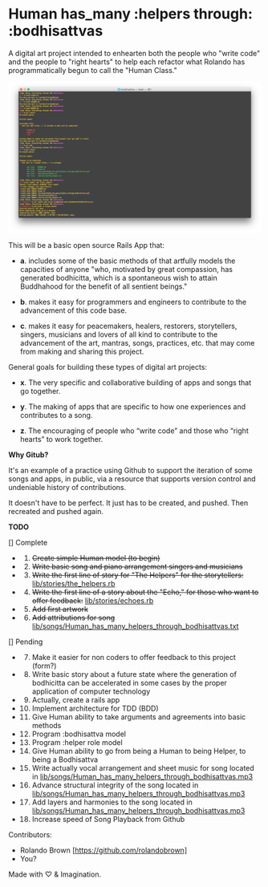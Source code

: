 # Human has_many :helpers through: :bodhisattvas

A digital art project intended to enhearten both the people who "write code" and the people to "right hearts" to help each refactor what Rolando has programmatically begun to call the "Human Class."

!["Terminal First Commit // 2016, Rolando Brown // !collected](https://raw.githubusercontent.com/rolandobrown/bodhisattva/master/lib/art/terminal_first_commit_rolandobrown_25Apr16.png)

This will be a basic open source Rails App that:

- **a**. includes some of the basic methods of that artfully models the capacities of anyone "who, motivated by great compassion, has generated bodhicitta, which is a spontaneous wish to attain Buddhahood for the benefit of all sentient beings."

- **b**. makes it easy for programmers and engineers to contribute to the advancement of this code base.

- **c**. makes it easy for peacemakers, healers, restorers, storytellers, singers, musicians and lovers of all kind to contribute to the advancement of the art, mantras, songs, practices, etc. that may come from making and sharing this project.

General goals for building these types of digital art projects:

- **x**. The very specific and collaborative building of apps and songs that go together.

- **y**. The making of apps that are specific to how one experiences and contributes to a song.

- **z**. The encouraging of people who “write code” and those who “right hearts” to work together.

**Why Gitub?**

It's an example of a practice using Github to support the iteration of some songs and apps, in public, via a resource that supports version control and undeniable history of contributions.

It doesn't have to be perfect. It just has to be created, and pushed. Then recreated and pushed again.

**TODO**

[] Complete
- 1. ~~Create simple Human model (to begin)~~
- 2. ~~Write basic song and piano arrangement singers and musicians~~
- 3. ~~Write the first line of story for "The Helpers" for the storytellers:~~ [lib/stories/the_helpers.rb](https://github.com/rolandobrown/bodhisattva/blob/master/lib/stories/echoes.rb)
- 4. ~~Write the first line of a story about the "Echo," for those who want to offer feedback:~~ [lib/stories/echoes.rb](https://github.com/rolandobrown/bodhisattva/blob/master/lib/stories/echoes.rb)
- 5. ~~Add first artwork~~
- 6. ~~Add attributions for song~~ [lib/songs/Human_has_many_helpers_through_bodhisattvas.txt](https://github.com/rolandobrown/bodhisattva/blob/master/lib/songs/Human_has_many_helpers_through_bodhisattvas.txt)

[] Pending
- 7. Make it easier for non coders to offer feedback to this project (form?)
- 8. Write basic story about a future state where the generation of bodhicitta can be accelerated in some cases by the proper application of computer technology
- 9. Actually, create a rails app
- 10. Implement architecture for TDD (BDD)
- 11. Give Human ability to take arguments and agreements into basic methods
- 12. Program :bodhisattva model
- 13. Program :helper role model
- 14. Give Human ability to go from being a Human to being Helper, to being a Bodhisattva
- 15. Write actually vocal arrangement and sheet music for song located in [lib/songs/Human_has_many_helpers_through_bodhisattvas.mp3](https://github.com/rolandobrown/bodhisattva/blob/master/lib/songs/Human_has_many_helpers_through_bodhisattvas.mp3)
- 16. Advance structural integrity of the song located in [lib/songs/Human_has_many_helpers_through_bodhisattvas.mp3](https://github.com/rolandobrown/bodhisattva/blob/master/lib/songs/Human_has_many_helpers_through_bodhisattvas.mp3)
- 17. Add layers and harmonies to the song located in [lib/songs/Human_has_many_helpers_through_bodhisattvas.mp3](https://github.com/rolandobrown/bodhisattva/blob/master/lib/songs/Human_has_many_helpers_through_bodhisattvas.mp3)
- 18. Increase speed of Song Playback from Github

Contributors:

- Rolando Brown [https://github.com/rolandobrown]
- You?

Made with ♡ & Imagination.

